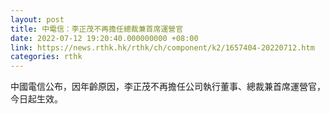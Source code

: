 ```yaml
---
layout: post
title: 中電信：李正茂不再擔任總裁兼首席運營官
date: 2022-07-12 19:20:40.000000000 +08:00
link: https://news.rthk.hk/rthk/ch/component/k2/1657404-20220712.htm
categories: rthk
---
```


中國電信公布，因年齡原因，李正茂不再擔任公司執行董事、總裁兼首席運營官，今日起生效。
